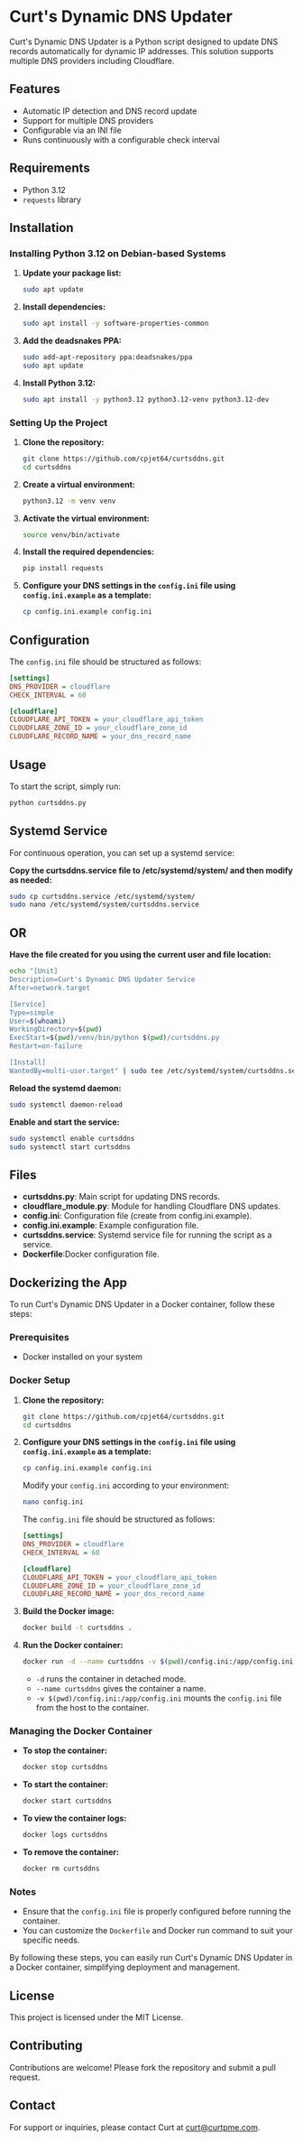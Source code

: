 # Curt's Dynamic DNS Updater

Curt's Dynamic DNS Updater is a Python script designed to update DNS records automatically for dynamic IP addresses. This solution supports multiple DNS providers including Cloudflare.

## Features

- Automatic IP detection and DNS record update
- Support for multiple DNS providers
- Configurable via an INI file
- Runs continuously with a configurable check interval

## Requirements

- Python 3.12
- `requests` library

## Installation

### Installing Python 3.12 on Debian-based Systems

1. **Update your package list:**
    ```sh
    sudo apt update
    ```

2. **Install dependencies:**
    ```sh
    sudo apt install -y software-properties-common
    ```

3. **Add the deadsnakes PPA:**
    ```sh
    sudo add-apt-repository ppa:deadsnakes/ppa
    sudo apt update
    ```

4. **Install Python 3.12:**
    ```sh
    sudo apt install -y python3.12 python3.12-venv python3.12-dev
    ```

### Setting Up the Project

1. **Clone the repository:**
    ```sh
    git clone https://github.com/cpjet64/curtsddns.git
    cd curtsddns
    ```

2. **Create a virtual environment:**
    ```sh
    python3.12 -m venv venv
    ```

3. **Activate the virtual environment:**
    ```sh
    source venv/bin/activate
    ```

4. **Install the required dependencies:**
    ```sh
    pip install requests
    ```

5. **Configure your DNS settings in the `config.ini` file using `config.ini.example` as a template:**
    ```sh
    cp config.ini.example config.ini
    ```

## Configuration

The `config.ini` file should be structured as follows:

```ini
[settings]
DNS_PROVIDER = cloudflare
CHECK_INTERVAL = 60

[cloudflare]
CLOUDFLARE_API_TOKEN = your_cloudflare_api_token
CLOUDFLARE_ZONE_ID = your_cloudflare_zone_id
CLOUDFLARE_RECORD_NAME = your_dns_record_name
```

## Usage

To start the script, simply run:

```sh
python curtsddns.py
```
## Systemd Service

For continuous operation, you can set up a systemd service:

**Copy the curtsddns.service file to /etc/systemd/system/ and then modify as needed:**

```sh
sudo cp curtsddns.service /etc/systemd/system/
sudo nano /etc/systemd/system/curtsddns.service
```

## OR 

**Have the file created for you using the current user and file location:**

```sh
echo "[Unit]
Description=Curt's Dynamic DNS Updater Service
After=network.target

[Service]
Type=simple
User=$(whoami)
WorkingDirectory=$(pwd)
ExecStart=$(pwd)/venv/bin/python $(pwd)/curtsddns.py
Restart=on-failure

[Install]
WantedBy=multi-user.target" | sudo tee /etc/systemd/system/curtsddns.service
```

**Reload the systemd daemon:**

```sh
sudo systemctl daemon-reload
```

**Enable and start the service:**

```sh
sudo systemctl enable curtsddns
sudo systemctl start curtsddns
```

## Files

* **curtsddns.py**: Main script for updating DNS records.
* **cloudflare_module.py**: Module for handling Cloudflare DNS updates.
* **config.ini**: Configuration file (create from config.ini.example).
* **config.ini.example**: Example configuration file.
* **curtsddns.service**: Systemd service file for running the script as a service.
* **Dockerfile**:Docker configuration file.

## Dockerizing the App

To run Curt's Dynamic DNS Updater in a Docker container, follow these steps:

### Prerequisites

- Docker installed on your system

### Docker Setup

1. **Clone the repository:**

    ```sh
    git clone https://github.com/cpjet64/curtsddns.git
    cd curtsddns
    ```
   
2. **Configure your DNS settings in the `config.ini` file using `config.ini.example` as a template:**

    ```sh
    cp config.ini.example config.ini
    ```

    Modify your `config.ini` according to your environment:

    ```sh
    nano config.ini
    ```

    The `config.ini` file should be structured as follows:

    ```ini
    [settings]
    DNS_PROVIDER = cloudflare
    CHECK_INTERVAL = 60
    
    [cloudflare]
    CLOUDFLARE_API_TOKEN = your_cloudflare_api_token
    CLOUDFLARE_ZONE_ID = your_cloudflare_zone_id
    CLOUDFLARE_RECORD_NAME = your_dns_record_name
    ```


3. **Build the Docker image:**

    ```sh
    docker build -t curtsddns .
    ```

4. **Run the Docker container:**

    ```sh
    docker run -d --name curtsddns -v $(pwd)/config.ini:/app/config.ini curtsddns
    ```

    - `-d` runs the container in detached mode.
    - `--name curtsddns` gives the container a name.
    - `-v $(pwd)/config.ini:/app/config.ini` mounts the `config.ini` file from the host to the container.

### Managing the Docker Container

- **To stop the container:**

    ```sh
    docker stop curtsddns
    ```

- **To start the container:**

    ```sh
    docker start curtsddns
    ```

- **To view the container logs:**

    ```sh
    docker logs curtsddns
    ```
- **To remove the container:**

    ```sh
    docker rm curtsddns
    ```

### Notes

- Ensure that the `config.ini` file is properly configured before running the container.
- You can customize the `Dockerfile` and Docker run command to suit your specific needs.

By following these steps, you can easily run Curt's Dynamic DNS Updater in a Docker container, simplifying deployment and management.

## License

This project is licensed under the MIT License.

## Contributing

Contributions are welcome! Please fork the repository and submit a pull request.

## Contact

For support or inquiries, please contact Curt at curt@curtpme.com.

